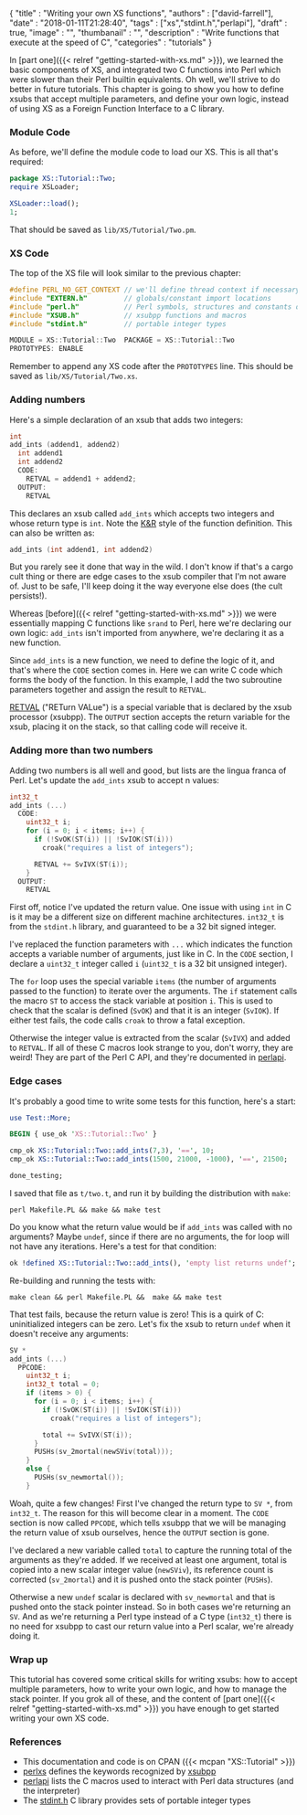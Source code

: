
  {
    "title"       : "Writing your own XS functions",
    "authors"     : ["david-farrell"],
    "date"        : "2018-01-11T21:28:40",
    "tags"        : ["xs","stdint.h","perlapi"],
    "draft"       : true,
    "image"       : "",
    "thumbanail"  : "",
    "description" : "Write functions that execute at the speed of C",
    "categories"  : "tutorials"
  }


In [part one]({{< relref "getting-started-with-xs.md" >}}), we learned the basic components of XS, and integrated
two C functions into Perl which were slower than their Perl builtin equivalents.
Oh well, we'll strive to do better in future tutorials. This chapter is going to
show you how to define xsubs that accept multiple parameters, and define your
own logic, instead of using XS as a Foreign Function Interface to a C library.

### Module Code

As before, we'll define the module code to load our XS. This is all that's
required:

```perl
package XS::Tutorial::Two;
require XSLoader;

XSLoader::load();
1;
```

That should be saved as `lib/XS/Tutorial/Two.pm`.

### XS Code

The top of the XS file will look similar to the previous chapter:

```c
#define PERL_NO_GET_CONTEXT // we'll define thread context if necessary (faster)
#include "EXTERN.h"         // globals/constant import locations
#include "perl.h"           // Perl symbols, structures and constants definition
#include "XSUB.h"           // xsubpp functions and macros
#include "stdint.h"         // portable integer types

MODULE = XS::Tutorial::Two  PACKAGE = XS::Tutorial::Two
PROTOTYPES: ENABLE
```

Remember to append any XS code after the `PROTOTYPES` line. This should be saved
as `lib/XS/Tutorial/Two.xs`.

### Adding numbers

Here's a simple declaration of an xsub that adds two integers:

```c
int
add_ints (addend1, addend2)
  int addend1
  int addend2
  CODE:
    RETVAL = addend1 + addend2;
  OUTPUT:
    RETVAL
```

This declares an xsub called `add_ints` which accepts two integers and whose
return type is `int`. Note the [K&R](https://stackoverflow.com/questions/1630631/alternative-kr-c-syntax-for-function-declaration-versus-prototypes) style of the function definition. This can also be written as:

```c
add_ints (int addend1, int addend2)
```

But you rarely see it done that way in the wild. I don't know if that's a cargo
cult thing or there are edge cases to the xsub compiler that I'm not aware of.
Just to be safe, I'll keep doing it the way everyone else does (the cult
persists!).

Whereas [before]({{< relref "getting-started-with-xs.md" >}}) we were essentially mapping C functions like `srand` to Perl,
here we're declaring our own logic: `add_ints` isn't imported from anywhere,
we're declaring it as a new function.

Since `add_ints` is a new function, we need to define the logic of it, and
that's where the `CODE` section comes in. Here we can write C code which
forms the body of the function. In this example, I add the two subroutine
parameters together and assign the result to `RETVAL`.

[RETVAL](https://perldoc.perl.org/perlxs.html#The-RETVAL-Variable) ("RETurn VALue") is a special variable that is declared by the xsub processor
(xsubpp). The `OUTPUT` section accepts the return variable for the xsub, placing
it on the stack, so that calling code will receive it.

### Adding more than two numbers

Adding two numbers is all well and good, but lists are the lingua franca of
Perl. Let's update the `add_ints` xsub to accept n values:

```c
int32_t
add_ints (...)
  CODE:
    uint32_t i;
    for (i = 0; i < items; i++) {
      if (!SvOK(ST(i)) || !SvIOK(ST(i)))
        croak("requires a list of integers");

      RETVAL += SvIVX(ST(i));
    }
  OUTPUT:
    RETVAL
```

First off, notice I've updated the return value. One issue with using `int` in
C is it may be a different size on different machine architectures. `int32_t`
is from the `stdint.h` library, and guaranteed to be a 32 bit signed integer.

I've replaced the function parameters with `...` which indicates the function
accepts a variable number of arguments, just like in C. In the `CODE` section,
I declare a `uint32_t` integer called `i` (`uint32_t` is a 32 bit unsigned
integer).

The `for` loop uses the special variable `items` (the number of arguments passed
to the function) to iterate over the arguments. The `if` statement calls
the macro `ST` to access the stack variable at position `i`. This is used to
check that the scalar is defined (`SvOK`) and that it is an integer (`SvIOK`).
If either test fails, the code calls `croak` to throw a fatal exception.

Otherwise the integer value is extracted from the scalar (`SvIVX`) and added
to `RETVAL`. If all of these C macros look strange to you, don't worry, they are
weird! They are part of the Perl C API, and they're documented in [perlapi](https://perldoc.perl.org/perlapi.html).

### Edge cases

It's probably a good time to write some tests for this function, here's a
start:

```perl
use Test::More;

BEGIN { use_ok 'XS::Tutorial::Two' }

cmp_ok XS::Tutorial::Two::add_ints(7,3), '==', 10;
cmp_ok XS::Tutorial::Two::add_ints(1500, 21000, -1000), '==', 21500;

done_testing;
```

I saved that file as `t/two.t`, and run it by building the distribution with
`make`:

    perl Makefile.PL && make && make test

Do you know what the return value would be if `add_ints` was called with no
arguments? Maybe `undef`, since if there are no arguments, the for loop will
not have any iterations. Here's a test for that condition:

```perl
ok !defined XS::Tutorial::Two::add_ints(), 'empty list returns undef';
```

Re-building and running the tests with:

    make clean && perl Makefile.PL &&  make && make test

That test fails, because the return value is zero! This is a quirk of C:
uninitialized integers can be zero. Let's fix the xsub to return `undef` when
it doesn't receive any arguments:

```c
SV *
add_ints (...)
  PPCODE:
    uint32_t i;
    int32_t total = 0;
    if (items > 0) {
      for (i = 0; i < items; i++) {
        if (!SvOK(ST(i)) || !SvIOK(ST(i)))
          croak("requires a list of integers");

        total += SvIVX(ST(i));
      }
      PUSHs(sv_2mortal(newSViv(total)));
    }
    else {
      PUSHs(sv_newmortal());
    }
```

Woah, quite a few changes! First I've changed the return type to `SV *`, from
`int32_t`. The reason for this will become clear in a moment.  The `CODE` section
is now called `PPCODE`, which tells xsubpp that we will be managing the return
value of xsub ourselves, hence the `OUTPUT` section is gone.

I've declared a new variable called `total` to capture the running total of the
arguments as they're added. If we received at least one argument, total is copied
into a new scalar integer value (`newSViv`), its reference count is corrected
(`sv_2mortal`) and it is pushed onto the stack pointer (`PUSHs`).

Otherwise a new `undef` scalar is declared with `sv_newmortal` and that is pushed
onto the stack pointer instead. So in both cases we're returning an `SV`. And as
we're returning a Perl type instead of a C type (`int32_t`) there is no need for
xsubpp to cast our return value into a Perl scalar, we're already doing it.

### Wrap up

This tutorial has covered some critical skills for writing xsubs: how to accept
multiple parameters, how to write your own logic, and how to manage the stack
pointer. If you grok all of these, and the content of [part one]({{< relref "getting-started-with-xs.md" >}})
you have enough to get started writing your own XS code.

### References

- This documentation and code is on CPAN ({{< mcpan "XS::Tutorial" >}})
- [perlxs](http://perldoc.perl.org/perlxs.html) defines the keywords recognized by [xsubpp](https://metacpan.org/pod/distribution/ExtUtils-ParseXS/lib/ExtUtils/xsubpp)
- [perlapi](http://perldoc.perl.org/perlapi.html) lists the C macros used to interact with Perl data structures (and the interpreter)
- The [stdint.h](http://pubs.opengroup.org/onlinepubs/009695399/basedefs/stdint.h.html) C library provides sets of portable integer types

